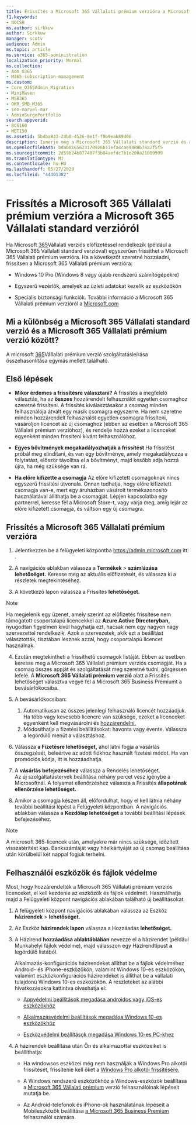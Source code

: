 ```yaml
---
title: Frissítés a Microsoft 365 Vállalati prémium verzióra a Microsoft 365 Vállalati standard verzióról
f1.keywords:
- NOCSH
ms.author: sirkkuw
author: Sirkkuw
manager: scotv
audience: Admin
ms.topic: article
ms.service: o365-administration
localization_priority: Normal
ms.collection:
- Adm_O365
- M365-subscription-management
ms.custom:
- Core_O365Admin_Migration
- MiniMaven
- MSB365
- OKR_SMB_M365
- seo-marvel-mar
- AdminSurgePortfolio
search.appverid:
- BCS160
- MET150
ms.assetid: 5b4ba843-24b8-4526-8e1f-f9b9eab89d06
description: Ismerje meg a Microsoft 365 Vállalati standard verzió és a Microsoft 365 Business Premium közötti különbséget, valamint azt, hogy miként frissíthet a Microsoft 365 Vállalati prémium verzióra.
ms.openlocfilehash: bdab8165623170926b17efa4cae9408b78a2f5f5
ms.sourcegitcommit: 2d59b24b877487f3b84aefdc7b1e200a21009999
ms.translationtype: MT
ms.contentlocale: hu-HU
ms.lasthandoff: 05/27/2020
ms.locfileid: "44401382"
---
```

# <a name="upgrade-to-microsoft-365-business-premium-from-microsoft-365-business-standard"></a>Frissítés a Microsoft 365 Vállalati prémium verzióra a Microsoft 365 Vállalati standard verzióról

Ha Microsoft [365](https://products.office.com/compare-all-microsoft-office-products-4-column?activetab=tab:primaryr2)Vállalati verziós előfizetéssel rendelkezik (például a Microsoft 365 Vállalati standard verzióval) egyszerűen frissíthet a Microsoft 365 Vállalati prémium verzióra. Ha a következőt szeretné hozzáadni, frissítsen a Microsoft 365 Vállalati prémium verzióra:

- Windows 10 Pro (Windows 8 vagy újabb rendszerű számítógépekre)

- Egyszerű vezérlők, amelyek az üzleti adatokat kezelik az eszközökön

- Speciális biztonsági funkciók.
További információ a Microsoft 365 Vállalati prémium verzióról a [Microsoft.com](https://www.microsoft.com/microsoft-365/business)

## <a name="whats-the-difference-between-microsoft-365-business-standard-and-microsoft-365-business-premium"></a>Mi a különbség a Microsoft 365 Vállalati standard verzió és a Microsoft 365 Vállalati prémium verzió között?

A microsoft [365](https://docs.microsoft.com/office365/servicedescriptions/microsoft-365-service-descriptions/microsoft-365-business-service-description)Vállalati prémium verzió szolgáltatásleírása összehasonlítása egymás mellett található. 

## <a name="before-you-get-started"></a>Első lépések

- **Mikor érdemes a frissítésre választani?** A frissítés a megfelelő választás, ha az **összes** hozzárendelt felhasználót egyetlen csomaghoz szeretné frissíteni. A frissítés kiválasztásakor a csomag minden felhasználója átvált egy másik csomagra egyszerre. Ha nem szeretne minden hozzárendelt felhasználót egyetlen csomagra frissíteni, vásároljon licencet az új csomaghoz (ebben az esetben a Microsoft 365 Vállalati prémium verzióhoz), és rendelje hozzá ezeket a licenceket egyenként minden frissíteni kívánt felhasználóhoz. [](../admin/manage/assign-licenses-to-users.md)

- **Egyes bővítmények megakadályozhatják a frissítést** Ha frissítést próbál meg elindítani, és van egy bővítménye, amely megakadályozza a folytatást, először távolítsa el a bővítményt, majd később adja hozzá újra, ha még szüksége van rá.

- **Ha előre kifizette a csomagja** Az előre kifizetett csomagoknak nincs egyszerű frissítési útvonala. Onnan tudhatja, hogy előre kifizetett csomagja van-e, mert egy áruházban vásárolt termékazonosító használatával állíthatja be a csomagját. Lépjen kapcsolatba egy partnerrel, keresse fel a Microsoft Store-t, vagy várja meg, amíg lejár az előre kifizetett csomagja, és váltson egy új csomagra.

## <a name="upgrade-to-microsoft-365-business-premium"></a>Frissítés a Microsoft 365 Vállalati prémium verzióra

1. Jelentkezzen be a felügyeleti központba <a href="https://go.microsoft.com/fwlink/p/?linkid=837890" target="_blank">https://admin.microsoft.com</a> itt: .

2. A navigációs ablakban válassza a **Termékek** \> **számlázása lehetőséget.** Keresse meg az aktuális előfizetését, és válassza ki a részletek megtekintéséhez.

3. A következő lapon válassza a Frissítés **lehetőséget.**

  > [!NOTE]
  > Ha megjelenik egy üzenet, amely szerint az előfizetés frissítése nem támogatott csoportalapú licencekkel az **Azure Active Directoryban,** nyugodtan figyelmen kívül hagyhatja ezt, hacsak nem egy nagyon nagy szervezettel rendelkezik. Azok a szervezetek, akik ezt a beállítást választották, tisztában lesznek azzal, hogy csoportalapú licencet használnak.

4. Ezután megtekintheti a frissíthető csomagok listáját. Ebben az esetben keresse meg a Microsoft 365 Vállalati prémium verziós csomagját. Ha a csomag összes appját és szolgáltatását meg szeretné tudni, görgessen lefelé. A **Microsoft 365 Vállalati prémium verzió** alatt a Frissítés lehetőséget választva vegye fel a Microsoft 365 Business Premiumt a bevásárlókocsiba. 

5. A bevásárlókocsiban:

    1. Automatikusan az összes jelenlegi felhasználó licencét hozzáadjuk. Ha több vagy kevesebb licencre van szüksége, ezeket a licenceket egyenként kell megvásárolni és [hozzárendelni.](../admin/manage/assign-licenses-to-users.md)  
    2. Módosíthatja a fizetési beállításokat: havonta vagy évente. Válassza a legördülő menüt a választáshoz.

6. Válassza **a Fizetésre lehetőséget,** ahol látni fogja a vásárlás összegzését, beleértve az adott fiókhoz használt fizetési módot. Ha van promóciós kódja, itt is hozzáadhatja.

7. A **vásárlás befejezéséhez** válassza a Rendelés lehetőséget.\
Az új szolgáltatástervek beállítása néhány percet vesz igénybe a Microsoftnál. A folyamat ellenőrzéshez válassza a Frissítés **állapotának ellenőrzése lehetőséget.**

8. Amikor a csomagja készen áll, előfordulhat, hogy el kell látnia néhány további beállítási lépést a Felügyeleti központban. A navigációs ablakban válassza a **Kezdőlap lehetőséget** a további beállítási lépések befejezéséhez.

> [!NOTE]
> A microsoft 365-licencek után, amelyekre már nincs szüksége, időzített visszatérítést kap. Bankszámláját vagy hitelkártyáját az új csomag beállítása után körülbelül két nappal fogjuk terhelni.
  
## <a name="protect-user-devices-and-files"></a>Felhasználói eszközök és fájlok védelme

Most, hogy hozzárendelték a Microsoft 365 Vállalati prémium verziós licenceket, el kell kezdenie az eszközök és fájlok védelmét. Használhatja majd a Felügyeleti központ navigációs ablakában található új beállításokat.
  
1. A felügyeleti központ navigációs ablakában válassza az Eszköz **házirendek** \> **lehetőséget.**

2. Az Eszköz **házirendek lapon** válassza a Hozzáadás **lehetőséget.**

3. A Házirend **hozzáadása ablaktáblában** nevezze el a házirendet (például Munkahelyi fájlok védelme), majd válasszon egy Házirendtípust **a** legördülő listából.

    Alkalmazás-konfigurációs házirendeket állíthat be a fájlok védelméhez Android- és iPhone-eszközökön, valamint Windows 10-es eszközökön, valamint eszközkonfigurációs házirendeket is állíthat be a vállalati tulajdonú Windows 10-es eszközökön. A részleteket az alábbi hivatkozásokra kattintva olvashatja el:

    - [Appvédelmi beállítások megadása androidos vagy iOS-es eszközökhöz](app-protection-settings-for-android-and-ios.md)

    - [Alkalmazásvédelmi beállítások megadása Windows 10-es eszközökhöz](protection-settings-for-windows-10-devices.md)

    - [Eszközvédelmi beállítások megadása Windows 10-es PC-khez](protection-settings-for-windows-10-pcs.md)

4. A házirendek beállítása után Ön és alkalmazottai eszközeiket is beállíthatja:

    - Ha windowsos eszközei még nem használják a Windows Pro alkotói frissítését, frissítenie kell őket a [Windows Pro alkotói frissítésére.](upgrade-to-windows-pro-creators-update.md)

    - A Windows rendszerű eszközökhöz a Windows-eszközök beállítása a [Microsoft 365 Vállalati prémium](set-up-windows-devices.md) verzió felhasználóinak lépéseit mutatja be.

    - Az Android-telefonok és iPhone-ok használatának lépéseit a Mobileszközök beállítása [a Microsoft 365 Business Premium](set-up-mobile-devices.md) felhasználói számára.
